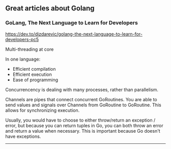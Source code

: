 ## Great articles about Golang

### GoLang, The Next Language to Learn for Developers

https://dev.to/dizdarevic/golang-the-next-language-to-learn-for-developers-pc5

Multi-threading at core

In one language:
- Efficient compilation
- Efficient execution
- Ease of programming

Concurrencency is dealing with many processes, rather than parallelism.

Channels are pipes that connect concurrent GoRoutines. You are able to send values and signals over Channels from GoRoutine to GoRoutine. This allows for synchronizing execution.

Usually, you would have to choose to either throw/return an exception / error, but because you can return tuples in Go, you can both throw an error and return a value when necessary.
This is important because Go doesn't have exceptions.

---


